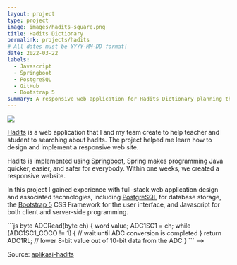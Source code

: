 ```yaml
---
layout: project
type: project
image: images/hadits-square.png
title: Hadits Dictionary
permalink: projects/hadits
# All dates must be YYYY-MM-DD format!
date: 2022-03-22
labels:
  - Javascript
  - Springboot
  - PostgreSQL
  - GitHub
  - Bootstrap 5
summary: A responsive web application for Hadits Dictionary planning that my team developed With Springboot, PostgreSQL & Bootstrap 5.
---
```


<img class="ui medium right floated rounded image" src="../images/hadits-screenshot.png">

[Hadits](https://hadits.uinjkt.ac.id/) is a web application that I and my team create to help teacher and student to searching about hadits. The project helped me learn how to design and implement a responsive web site.

Hadits is implemented using [Springboot](https://spring.io/projects/spring-boot), Spring makes programming Java quicker, easier, and safer for everybody. Within one weeks, we created a responsive website.

In this project I gained experience with full-stack web application design and associated technologies, including [PostgreSQL](https://www.postgresql.org/) for database storage, the [Bootstrap 5](https://getbootstrap.com/docs/5.1/getting-started/introduction/) CSS Framework for the user interface, and Javascript for both client and server-side programming. 

<!-->
```js
byte ADCRead(byte ch)
{
    word value;
    ADC1SC1 = ch;
    while (ADC1SC1_COCO != 1)
    {   // wait until ADC conversion is completed   
    }
    return ADC1RL;  // lower 8-bit value out of 10-bit data from the ADC
}
```
-->
 
Source: <a href="https://gitlab.com/uinjkt.ac.id/aplikasi-hadits"><i class="large gitlab icon"></i>aplikasi-hadits</a>
